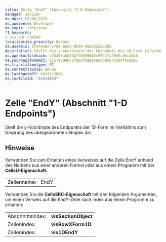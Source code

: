 ```yaml
---
title: Zelle "EndY" (Abschnitt "1-D Endpoints")
manager: soliver
ms.date: 03/09/2015
ms.audience: Developer
ms.topic: reference
f1_keywords:
- vis_sdr.chm340
localization_priority: Normal
ms.assetid: 3fbfa4bc-7792-b6d9-d549-4602d252c293
description: Stellt die y-Koordinate des Endpunkts der 1D-Form im Verhältnis zum Ursprung des übergeordneten Shapes dar.
ms.openlocfilehash: e75355ad333b7f6398618c974f7c49e5c26c41d6
ms.sourcegitcommit: 8657170d071f9bcf680aba50b9c07f2a4fb82283
ms.translationtype: MT
ms.contentlocale: de-DE
ms.lasthandoff: 04/28/2019
ms.locfileid: "33414193"
---
```

# <a name="endy-cell-1-d-endpoints-section"></a>Zelle "EndY" (Abschnitt "1-D Endpoints")

Stellt  die y-Koordinate des Endpunkts der 1D-Form im Verhältnis zum Ursprung des übergeordneten Shapes dar. 
  
## <a name="remarks"></a>Hinweise

Verwenden Sie zum Erhalten eines Verweises auf die Zelle EndY anhand des Namens aus einer anderen Formel oder aus einem Programm mit der **CellsU-Eigenschaft:** 
  
|||
|:-----|:-----|
| Zellenname:  <br/> | EndY  <br/> |
   
Verwenden Sie die **CellsSRC-Eigenschaft** mit den folgenden Argumenten, um einen Verweis auf die EndY-Zelle nach Index aus einem Programm zu erhalten: 
  
|||
|:-----|:-----|
| Abschnittsindex:  <br/> |**visSectionObject** <br/> |
| Zeilenindex:  <br/> |**visRowXForm1D** <br/> |
| Zeilenindex:  <br/> |**vis1DEndY** <br/> |
   


